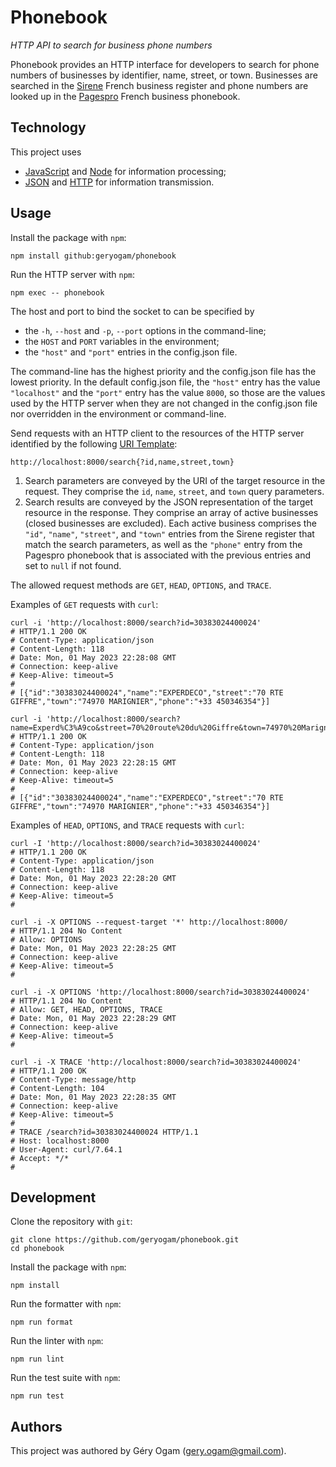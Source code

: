 # Phonebook

_HTTP API to search for business phone numbers_

Phonebook provides an HTTP interface for developers to search for phone numbers of businesses by identifier, name, street, or town. Businesses are searched in the [Sirene](https://www.sirene.fr/) French business register and phone numbers are looked up in the [Pagespro](https://www.pagespro.com/) French business phonebook.

## Technology

This project uses

- [JavaScript](https://www.ecma-international.org/publications-and-standards/standards/ecma-262/) and [Node](https://nodejs.org/en) for information processing;
- [JSON](https://www.ecma-international.org/publications-and-standards/standards/ecma-404/) and [HTTP](https://datatracker.ietf.org/doc/rfc9110/) for information transmission.

## Usage

Install the package with `npm`:

```shell
npm install github:geryogam/phonebook
```

Run the HTTP server with `npm`:

```shell
npm exec -- phonebook
```

The host and port to bind the socket to can be specified by

- the `-h`, `--host` and `-p`, `--port` options in the command-line;
- the `HOST` and `PORT` variables in the environment;
- the `"host"` and `"port"` entries in the config.json file.

The command-line has the highest priority and the config.json file has the lowest priority. In the default config.json file, the `"host"` entry has the value `"localhost"` and the `"port"` entry has the value `8000`, so those are the values used by the HTTP server when they are not changed in the config.json file nor overridden in the environment or command-line.

Send requests with an HTTP client to the resources of the HTTP server identified by the following [URI Template](https://www.rfc-editor.org/rfc/rfc6570):

```text
http://localhost:8000/search{?id,name,street,town}
```

1. Search parameters are conveyed by the URI of the target resource in the request. They comprise the `id`, `name`, `street`, and `town` query parameters.
2. Search results are conveyed by the JSON representation of the target resource in the response. They comprise an array of active businesses (closed businesses are excluded). Each active business comprises the `"id"`, `"name"`, `"street"`, and `"town"` entries from the Sirene register that match the search parameters, as well as the `"phone"` entry from the Pagespro phonebook that is associated with the previous entries and set to `null` if not found.

The allowed request methods are `GET`, `HEAD`, `OPTIONS`, and `TRACE`.

Examples of `GET` requests with `curl`:

```shell
curl -i 'http://localhost:8000/search?id=30383024400024'
# HTTP/1.1 200 OK
# Content-Type: application/json
# Content-Length: 118
# Date: Mon, 01 May 2023 22:28:08 GMT
# Connection: keep-alive
# Keep-Alive: timeout=5
#
# [{"id":"30383024400024","name":"EXPERDECO","street":"70 RTE GIFFRE","town":"74970 MARIGNIER","phone":"+33 450346354"}]

curl -i 'http://localhost:8000/search?name=Experd%C3%A9co&street=70%20route%20du%20Giffre&town=74970%20Marignier'
# HTTP/1.1 200 OK
# Content-Type: application/json
# Content-Length: 118
# Date: Mon, 01 May 2023 22:28:15 GMT
# Connection: keep-alive
# Keep-Alive: timeout=5
#
# [{"id":"30383024400024","name":"EXPERDECO","street":"70 RTE GIFFRE","town":"74970 MARIGNIER","phone":"+33 450346354"}]
```

Examples of `HEAD`, `OPTIONS`, and `TRACE` requests with `curl`:

```shell
curl -I 'http://localhost:8000/search?id=30383024400024'
# HTTP/1.1 200 OK
# Content-Type: application/json
# Content-Length: 118
# Date: Mon, 01 May 2023 22:28:20 GMT
# Connection: keep-alive
# Keep-Alive: timeout=5
#

curl -i -X OPTIONS --request-target '*' http://localhost:8000/
# HTTP/1.1 204 No Content
# Allow: OPTIONS
# Date: Mon, 01 May 2023 22:28:25 GMT
# Connection: keep-alive
# Keep-Alive: timeout=5
#

curl -i -X OPTIONS 'http://localhost:8000/search?id=30383024400024'
# HTTP/1.1 204 No Content
# Allow: GET, HEAD, OPTIONS, TRACE
# Date: Mon, 01 May 2023 22:28:29 GMT
# Connection: keep-alive
# Keep-Alive: timeout=5
#

curl -i -X TRACE 'http://localhost:8000/search?id=30383024400024'
# HTTP/1.1 200 OK
# Content-Type: message/http
# Content-Length: 104
# Date: Mon, 01 May 2023 22:28:35 GMT
# Connection: keep-alive
# Keep-Alive: timeout=5
#
# TRACE /search?id=30383024400024 HTTP/1.1
# Host: localhost:8000
# User-Agent: curl/7.64.1
# Accept: */*
#
```

## Development

Clone the repository with `git`:

```shell
git clone https://github.com/geryogam/phonebook.git
cd phonebook
```

Install the package with `npm`:

```shell
npm install
```

Run the formatter with `npm`:

```shell
npm run format
```

Run the linter with `npm`:

```shell
npm run lint
```

Run the test suite with `npm`:

```shell
npm run test
```

## Authors

This project was authored by Géry Ogam (<gery.ogam@gmail.com>).
